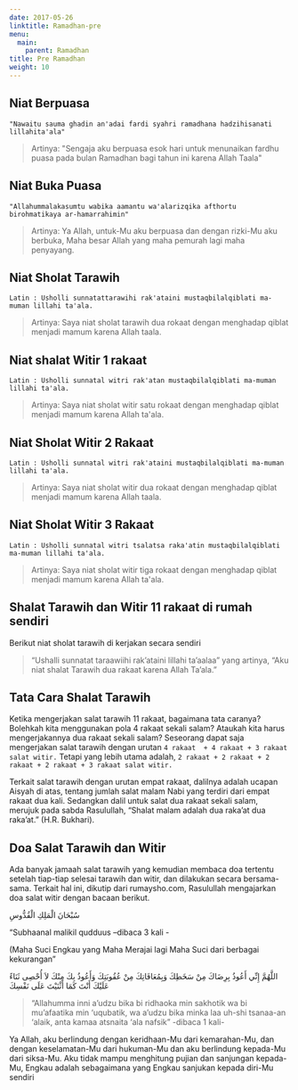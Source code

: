 ```yaml
---
date: 2017-05-26
linktitle: Ramadhan-pre
menu:
  main:
    parent: Ramadhan
title: Pre Ramadhan
weight: 10
---
```


## Niat Berpuasa

```text
"Nawaitu sauma ghadin an'adai fardi syahri ramadhana hadzihisanati lillahita'ala"
```

>Artinya: "Sengaja aku berpuasa esok hari untuk menunaikan fardhu puasa pada bulan Ramadhan bagi tahun ini karena Allah Taala"

## Niat Buka Puasa

```
"Allahummalakasumtu wabika aamantu wa'alarizqika afthortu birohmatikaya ar-hamarrahimin"
```

>Artinya: Ya Allah, untuk-Mu aku berpuasa dan dengan rizki-Mu aku berbuka, Maha besar Allah yang maha pemurah lagi maha penyayang.

## Niat Sholat Tarawih

```
Latin : Usholli sunnatattarawihi rak'ataini mustaqbilalqiblati ma-muman lillahi ta'ala.
```

>Artinya: Saya niat sholat tarawih dua rokaat dengan menghadap qiblat menjadi mamum karena Allah taala.

## Niat shalat Witir 1 rakaat

```
Latin : Usholli sunnatal witri rak'atan mustaqbilalqiblati ma-muman lillahi ta'ala.
```

> Artinya: Saya niat sholat witir satu
rokaat dengan menghadap qiblat menjadi
mamum karena Allah ta'ala.


## Niat Sholat Witir 2 Rakaat

```
Latin : Usholli sunnatal witri rak'ataini mustaqbilalqiblati ma-muman lillahi ta'ala.
```

> Artinya: Saya niat sholat witir dua rokaat
dengan menghadap qiblat menjadi
mamum karena Allah taala.

## Niat Sholat Witir 3 Rakaat

```
Latin : Usholli sunnatal witri tsalatsa raka'atin mustaqbilalqiblati ma-muman lillahi ta'ala.
```

>Artinya: Saya niat sholat witir tiga rokaat dengan menghadap qiblat menjadi mamum karena Allah ta'ala.

## Shalat Tarawih dan Witir 11 rakaat di rumah sendiri

Berikut niat sholat tarawih di kerjakan secara sendiri

> “Ushalli sunnatat taraawiihi rak’ataini lillahi ta’aalaa” 
> yang artinya, “Aku niat shalat Tarawih dua rakaat karena Allah Ta’ala.”

## Tata Cara Shalat Tarawih

Ketika mengerjakan salat tarawih 11 rakaat, bagaimana tata caranya? Bolehkah kita menggunakan pola 4 rakaat sekali salam? Ataukah kita harus mengerjakannya dua rakaat sekali salam? Seseorang dapat saja mengerjakan salat tarawih dengan urutan `4 rakaat  + 4 rakaat + 3 rakaat salat witir.` Tetapi yang lebih utama adalah, `2 rakaat + 2 rakaat + 2 rakaat + 2 rakaat + 3 rakaat salat witir.`

Terkait salat tarawih dengan urutan empat rakaat, dalilnya adalah ucapan Aisyah di atas, tentang jumlah salat malam Nabi yang terdiri dari empat rakaat dua kali. Sedangkan dalil untuk salat dua rakaat sekali salam, merujuk pada sabda Rasulullah, “Shalat malam adalah dua raka’at dua raka’at.” (H.R. Bukhari).

## Doa Salat Tarawih dan Witir

Ada banyak jamaah salat tarawih yang kemudian membaca doa tertentu setelah tiap-tiap selesai tarawih dan witir, dan dilakukan secara bersama-sama. Terkait hal ini, dikutip dari rumaysho.com, Rasulullah mengajarkan doa salat witir dengan bacaan berikut.

سُبْحَانَ الْمَلِكِ الْقُدُّوسِ

“Subhaanal malikil qudduus –dibaca 3 kali -

(Maha Suci Engkau yang Maha Merajai lagi Maha Suci dari berbagai kekurangan”

اللَّهُمَّ إِنِّي أَعُوذُ بِرِضَاكَ مِنْ سَخَطِكَ وَبِمُعَافَاتِكَ مِنْ عُقُوبَتِكَ وَأَعُوذُ بِكَ مِنْكَ لاَ أُحْصِى ثَنَاءً عَلَيْكَ أَنْتَ كَمَا أَثْنَيْتَ عَلَى نَفْسِكَ

> “Allahumma inni a’udzu bika bi ridhaoka min sakhotik wa bi mu’afaatika min ‘uqubatik, wa a’udzu bika minka laa uh-shi tsanaa-an ‘alaik, anta kamaa atsnaita ‘ala nafsik” -dibaca 1 kali-

Ya Allah, aku berlindung dengan keridhaan-Mu dari kemarahan-Mu, dan dengan keselamatan-Mu dari hukuman-Mu dan aku berlindung kepada-Mu dari siksa-Mu. Aku tidak mampu menghitung pujian dan sanjungan kepada-Mu, Engkau adalah sebagaimana yang Engkau sanjukan kepada diri-Mu sendiri